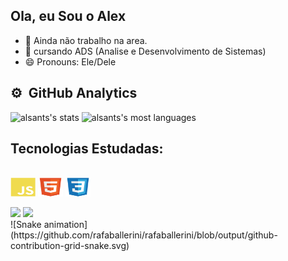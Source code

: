 
## Ola, eu Sou o Alex
- 🔭 Ainda não trabalho na area.
- 🌱 cursando  ADS (Analise e Desenvolvimento de Sistemas)
- 😄 Pronouns: Ele/Dele

## ⚙️ &nbsp;GitHub Analytics

<p align="left">
<img width="530em" src="https://github-readme-stats.vercel.app/api?username=alsants&show_icons=true&theme=vision-friendly-dark" alt="alsants's stats"/>
<img width="530em" src="https://github-readme-stats.vercel.app/api/top-langs/?username=alsants&layout=compact&theme=vision-friendly-dark" alt="alsants's most languages"/>
</p>

 ## Tecnologias Estudadas:
  
  <div style="display: inline_block"><br>
  <img align="center" alt="Rafa-Js" height="30" width="40" src="https://raw.githubusercontent.com/devicons/devicon/master/icons/javascript/javascript-plain.svg">
  <img align="center" alt="Rafa-HTML" height="30" width="40" src="https://raw.githubusercontent.com/devicons/devicon/master/icons/html5/html5-original.svg">
  <img align="center" alt="Rafa-CSS" height="30" width="40" src="https://raw.githubusercontent.com/devicons/devicon/master/icons/css3/css3-original.svg">
    
</div><br>
  
  <div> 
  <a href="" target="_blank"><img src="https://img.shields.io/badge/-Instagram-%23E4405F?style=for-the-badge&logo=instagram&logoColor=white" target="_blank"></a> 
  <a href = ""><img src="https://img.shields.io/badge/-Gmail-%23333?style=for-the-badge&logo=gmail&logoColor=white" target="_blank"></a>
  </div>
 ![Snake animation](https://github.com/rafaballerini/rafaballerini/blob/output/github-contribution-grid-snake.svg)
